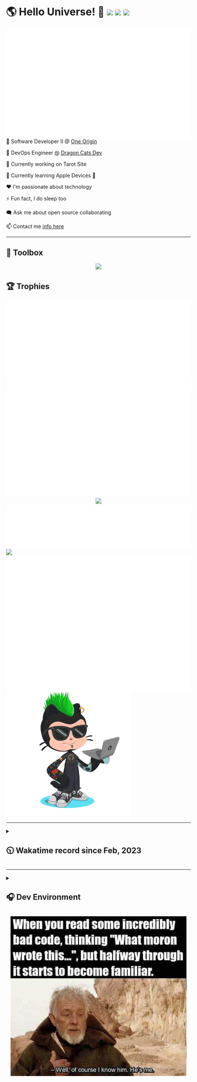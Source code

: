 <h1>🌎 Hello Universe! 👋
<img src='https://wakatime.com/badge/user/a61fe4dd-5464-48ee-825a-134d74f90884.svg?style=flat-square'>
<img src='https://api.visitorbadge.io/api/visitors?path=https%3A%2F%2Fgithub.com%2Fjmclain-origin&countColor=&style=flat-square' height='22'>
<img src='https://img.shields.io/github/followers/jmclain-origin?label=Followers&style=flat-square' height='22'>
</h1>

<img align='right' src='./assets/metrics.base.svg'>

💼 Software Developer II @ [One Origin](https://oneorigin.us/)

<!-- 💼 Engineer Consultant @ [Banyan Labs](https://banyanlabs.io/) -->

💼 DevOps Engineer @ [Dragon Cats Dev](https://DragonCats.dev/ "visit")

🔭 Currently working on Tarot Site

🌱 Currently learning Apple Devices 🤢

❤️ I'm passionate about technology

⚡ Fun fact, I do sleep too

🗨️ Ask me about open source collaborating

📫 Contact me [info here](https://www.joshmclain.com/#contact)

---

## 🧰 Toolbox

<p align="center">
  <a href="https://skillicons.dev">
    <img src="https://skillicons.dev/icons?i=md,html,css,js,regex,sass,tailwind,ts,react,styledcomponents,redux,next,gatsby,remix,vue,nuxt,nodejs,express,mongodb,postgres,jest,webpack,vite,rollup,docker,nginx,aws,heroku,vercel,netlify,jenkins,linux,mint,ubuntu,redhat,kali,apple,bash,powershell,vim,git,githubactions,github,gitlab,vscode,idea,maven,gradle,java,spring&theme=dark" />
  </a>
</p>

## 🏆 Trophies

<div align='center'>
<img src='./assets/metrics.plugin.achievements.compact.svg'>
<img src='./assets/metrics.plugin.habits.charts.svg'>
<img src='https://github-profile-trophy.vercel.app/?username=jmclain-origin&theme=darkhub&no-frame=true&margin-w=10'>
</div>

<div align=''>
<img src='./assets/metrics.plugin.habits.facts.svg'>
<img src='https://streak-stats.demolab.com?user=jmclain-origin&theme=dark' width='340'>
<div>
</div>

<img src='./assets/metrics.plugin.wakatime.svg'>
<img src='./assets/octocat.png' width='340'>
<!-- <img src='./assets/metrics.plugin.code.svg'> -->
</div>

---

<details>
<summary>

## 🕥 Wakatime record since Feb, 2023

</summary>

<!--START_SECTION:waka-->
![Code Time](http://img.shields.io/badge/Code%20Time-1%2C745%20hrs%2024%20mins-blue)

![Profile Views](http://img.shields.io/badge/Profile%20Views-58-blue)

**🐱 My GitHub Data** 

> 📦 142.6 kB Used in GitHub's Storage 
 > 
> 🚫 Not Opted to Hire
 > 
> 📜 28 Public Repositories 
 > 
> 🔑 32 Private Repositories 
 > 
**I'm an Early 🐤** 

```text
🌞 Morning                7264 commits        ██████░░░░░░░░░░░░░░░░░░░   23.48 % 
🌆 Daytime                11107 commits       █████████░░░░░░░░░░░░░░░░   35.90 % 
🌃 Evening                6813 commits        ██████░░░░░░░░░░░░░░░░░░░   22.02 % 
🌙 Night                  5755 commits        █████░░░░░░░░░░░░░░░░░░░░   18.60 % 
```
📅 **I'm Most Productive on Monday** 

```text
Monday                   6845 commits        ██████░░░░░░░░░░░░░░░░░░░   22.12 % 
Tuesday                  5668 commits        █████░░░░░░░░░░░░░░░░░░░░   18.32 % 
Wednesday                5534 commits        ████░░░░░░░░░░░░░░░░░░░░░   17.89 % 
Thursday                 5392 commits        ████░░░░░░░░░░░░░░░░░░░░░   17.43 % 
Friday                   3092 commits        ██░░░░░░░░░░░░░░░░░░░░░░░   09.99 % 
Saturday                 1796 commits        █░░░░░░░░░░░░░░░░░░░░░░░░   05.80 % 
Sunday                   2612 commits        ██░░░░░░░░░░░░░░░░░░░░░░░   08.44 % 
```


📊 **This Week I Spent My Time On** 

```text
🕑︎ Time Zone: America/Phoenix

💬 Programming Languages: 
Other                    29 hrs 19 mins      █████████████████░░░░░░░░   68.99 % 
JavaScript               5 hrs 47 mins       ███░░░░░░░░░░░░░░░░░░░░░░   13.64 % 
YAML                     2 hrs 48 mins       ██░░░░░░░░░░░░░░░░░░░░░░░   06.62 % 
Bash                     1 hr 51 mins        █░░░░░░░░░░░░░░░░░░░░░░░░   04.39 % 
SQL                      1 hr 9 mins         █░░░░░░░░░░░░░░░░░░░░░░░░   02.72 % 

🔥 Editors: 
Chrome                   29 hrs 19 mins      █████████████████░░░░░░░░   68.99 % 
VS Code                  13 hrs 10 mins      ████████░░░░░░░░░░░░░░░░░   31.01 % 

💻 Operating System: 
Mac                      42 hrs 12 mins      █████████████████████████   99.30 % 
Windows                  17 mins             ░░░░░░░░░░░░░░░░░░░░░░░░░   00.70 % 
```

**I Mostly Code in JavaScript** 

```text
TypeScript               19 repos            █████████░░░░░░░░░░░░░░░░   35.19 % 
CSS                      4 repos             ██░░░░░░░░░░░░░░░░░░░░░░░   07.41 % 
Vue                      3 repos             █░░░░░░░░░░░░░░░░░░░░░░░░   05.56 % 
Shell                    1 repo              ░░░░░░░░░░░░░░░░░░░░░░░░░   01.85 % 
Dockerfile               1 repo              ░░░░░░░░░░░░░░░░░░░░░░░░░   01.85 % 
```




 Last Updated on 03/07/2024 18:40:13 UTC
<!--END_SECTION:waka-->

</details>

---

<details>
<summary>

## 🎧 Dev Environment

</summary>

> ### _I'm not a player 🐱 I just code a lot..._

<div align='center'>
<img src='https://spotify-github-profile.vercel.app/api/view?uid=31knnovcfatt7mqmu6yaa5htulxi&cover_image=true&theme=default&show_offline=false&background_color=121212' width='420'>
<img src='https://spotify-recently-played-readme.vercel.app/api?user=31knnovcfatt7mqmu6yaa5htulxi&width=400&count=10'>
</div>
</details>

<!-- ## Memes

who doesn't love memes? -->

<div align='center'>

![obi one](./assets/unfilimar_obi.jpg)

</div>

<!-- <div align='center'>
<img src='https://www.data-card-for-spotify.com/api/card?user_id=31knnovcfatt7mqmu6yaa5htulxi&hide_playing=1&hide_recents=1&limit=10&custom_title=jmclain-origin%20Spotify%20Data'>
</div> -->
